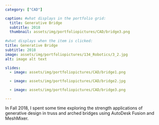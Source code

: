 ```yaml
---
category: ["CAD"]

caption: #what displays in the portfolio grid:
  title: Generative Bridge
  subtitle: 2018
  thumbnail: assets/img/portfoliopictures/CAD/bridge3.png
  
#what displays when the item is clicked:
title: Generative Bridge
subtitle: 2018
image: assets/img/portfoliopictures/134_Robotics/3_2.jpg
alt: image alt text

slides:
  - image: assets/img/portfoliopictures/CAD/bridge1.png

  - image: assets/img/portfoliopictures/CAD/bridge2.jpg

  - image: assets/img/portfoliopictures/CAD/bridge3.png

---
```

In Fall 2018, I spent some time exploring the strength applications of generative design in truss and arched bridges using AutoDesk Fusion and MeshMixer.